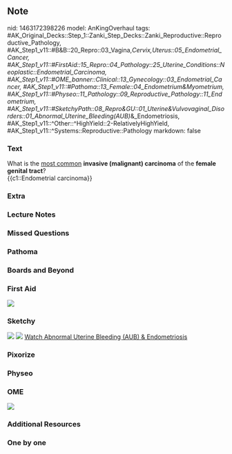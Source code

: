 ## Note
nid: 1463172398226
model: AnKingOverhaul
tags: #AK_Original_Decks::Step_1::Zanki_Step_Decks::Zanki_Reproductive::Reproductive_Pathology, #AK_Step1_v11::#B&B::20_Repro::03_Vagina,_Cervix,_Uterus::05_Endometrial_Cancer, #AK_Step1_v11::#FirstAid::15_Repro::04_Pathology::25_Uterine_Conditions::Neoplastic::Endometrial_Carcinoma, #AK_Step1_v11::#OME_banner::Clinical::13_Gynecology::03_Endometrial_Cancer, #AK_Step1_v11::#Pathoma::13_Female::04_Endometrium_&_Myometrium, #AK_Step1_v11::#Physeo::11_Pathology::09_Reproductive_Pathology::11_Endometrium, #AK_Step1_v11::#SketchyPath::08_Repro_&_GU::01_Uterine_&_Vulvovaginal_Disorders::01_Abnormal_Uterine_Bleeding_(AUB)_&_Endometriosis, #AK_Step1_v11::^Other::^HighYield::2-RelativelyHighYield, #AK_Step1_v11::^Systems::Reproductive::Pathology
markdown: false

### Text
<div>
  What is the <u>most common</u> <b>invasive (malignant)
  carcinoma</b> of the <b>female</b> <b>genital tract</b>?
</div>
<div>
  {{c1::Endometrial carcinoma}}
</div>

### Extra


### Lecture Notes


### Missed Questions


### Pathoma


### Boards and Beyond


### First Aid
<img src="tmpqVw9S1.png">

### Sketchy
<img src="28.%20endometrial%20hyperplasia%20cancer%20risk.jpg">
<img src=
"Zoverall%20picture-8a8079e9044c423bfffc4b51cbd8343b6e29b9dd.JPG">
<a href=
"https://dashboard.sketchy.com/study/medical/courses/medical-pathophysiology/units/medical-pathophysiology-reproductive-gu/videos/medical-pathophysiology-reproductive-and-gu-uterine-and-vulvovaginal-disorders-abnormal-uterine-bleeding-aub-and-endometriosis?utm_source=anki&utm_medium=partnership&utm_campaign=february_update&utm_content=medical">
Watch Abnormal Uterine Bleeding (AUB) & Endometriosis</a>

### Pixorize


### Physeo


### OME
<div class="ome-widget">
  <a href=
  "https://onlinemeded.org/spa/gynecology/endometrial-cancer/acquire?ref=anki">
  <img src="_OME_AnkiFlashcards_Lesson_4.png"></a>
</div>

### Additional Resources


### One by one

